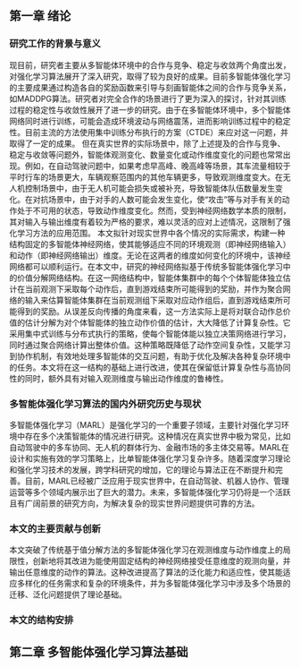## 第一章 绪论
### 研究工作的背景与意义
现目前，研究者主要从多智能体环境中的合作与竞争、稳定与收敛两个角度出发，对强化学习算法展开了深入研究，取得了较为良好的成果。目前多智能体强化学习的主要成果通过构造各自的奖励函数来引导与刻画智能体之间的合作与竞争关系，如MADDPG算法。研究者对完全合作的场景进行了更为深入的探讨，针对其训练过程的稳定性与收敛性展开了进一步的研究。由于在多智能体环境中，多个智能体网络同时进行训练，可能会造成环境波动与网络震荡，进而影响训练过程中的稳定性。目前主流的方法使用集中训练分布执行的方案（CTDE）来应对这一问题，并取得了一定的成果。
但在真实世界的实际场景中，除了上述提及的合作与竞争、稳定与收敛等问题外，智能体观测变化、数量变化或动作维度变化的问题也常常出现。例如，在自动驾驶问题中，如果考虑早高峰、晚高峰等场景，其车流量相较于平时行车的场景更大，车辆观察范围内的其他车辆更多，导致观测维度变大。在无人机控制场景中，由于无人机可能会损失或被补充，导致智能体队伍数量发生变化。在对抗场景中，由于对手的人数可能会发生变化，使“攻击”等与对手有关的动作处于不可用的状态，导致动作维度变化。然而，受到神经网络数学本质的限制，其对输入与输出维度有着较为严格的要求，难以灵活的应对上述情况，这限制了强化学习方法的应用范围。
本文拟针对现实世界中各个情况的实际需求，构建一种结构固定的多智能体神经网络，使其能够适应不同的环境观测（即神经网络输入）和动作（即神经网络输出）维度。无论在这两者的维度如何变化的环境中，该神经网络都可以顺利运行。在本文中，研究的神经网络拟基于传统多智能体强化学习中的价值分解网络结构。在这一网络结构中，智能体集群中的每个个体智能体独立估计在当前观测下采取每个动作后，直到游戏结束所可能得到的奖励，并作为聚合网络的输入来估算智能体集群在当前观测组下采取对应动作组后，直到游戏结束所可能得到的奖励。从误差反向传播的角度来看，这一方法实际上是将对联合动作总价值的估计分解为对个体智能体的独立动作价值的估计，大大降低了计算复杂性。它采用集中式训练与分布式执行的策略，使每个智能体能以独立决策网络进行学习，同时通过聚合网络计算出整体价值。这种策略既降低了动作空间复杂性，又能学习到协作机制，有效地处理多智能体的交互问题，有助于优化及解决各种复杂环境中的任务。本文将在这一结构的基础上进行改进，使其在保留低计算复杂性与高协同性的同时，额外具有对输入观测维度与输出动作维度的鲁棒性。

### 多智能体强化学习算法的国内外研究历史与现状
多智能体强化学习（MARL）是强化学习的一个重要子领域，主要针对强化学习环境中存在多个决策智能体的情况进行研究。这种情况在真实世界中极为常见，比如自动驾驶中的多车协同、无人机的群体行为、金融市场的多主体交易等。MARL在设计和实施有效的学习策略上，比单智能体强化学习复杂许多。随着深度学习理论和强化学习技术的发展，跨学科研究的增加，它的理论与算法正在不断提升和完善。目前，MARL已经被广泛应用于现实世界中，在自动驾驶、机器人协作、管理运营等多个领域内展示出了巨大的潜力。未来，多智能体强化学习仍将是一个活跃且有广阔前景的研究方向，为解决复杂的现实世界问题提供可靠的方法。

### 本文的主要贡献与创新
本文突破了传统基于值分解方法的多智能体强化学习在观测维度与动作维度上的局限性，创新地将其改进为能使用固定结构的神经网络接受任意维度的观测向量，并输出任意维度的动作的算法。这种改进提高了算法的泛化能力和适应性，使其能适应多样化的任务需求和复杂的环境条件，并为多智能体强化学习中涉及多个场景的迁移、泛化问题提供了理论基础。
### 本文的结构安排


## 第二章 多智能体强化学习算法基础
